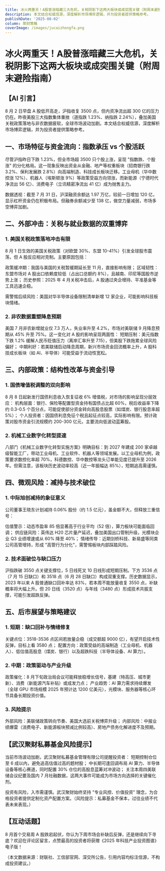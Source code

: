 ```yaml
---
title: 冰火两重天！A股普涨暗藏三大危机，关税阴影下这两大板块或成突围关键（附周末避险指南）
description: 本文结合权威信源，深度解析市场博弈逻辑，并为投资者提供策略参考。
publishDate: '2025-08-02'
column: 聚财策略
coverImage: /images/jucaizhongfa.png
---
```


# 冰火两重天！A股普涨暗藏三大危机，关税阴影下这两大板块或成突围关键（附周末避险指南）

## 【AI 引言】
8 月 2 日早盘 A 股低开高走，沪指收复 3500 点，但内资净流出超 300 亿的压力仍在。昨夜美股三大指数集体重挫（道指跌 1.23%、纳指跌 2.24%），叠加美国关税政策落地与非农数据疲软，全球市场波动加剧。本文结合权威信源，深度解析市场博弈逻辑，并为投资者提供策略参考。

## 一、市场特征与资金流向：指数承压 vs 个股活跃
尽管沪指昨日下跌 1.23%，但全市场超 3500 只个股上涨，呈现 "指数跌、个股涨" 的分化格局。这一现象反映出资金从金融、地产等权重板块（招商银行跌 3.2%、保利发展跌 2.8%）向高端制造、科技成长板块迁移。工业母机（华中数控涨 12%）、机器人（埃斯顿涨 9%）等政策受益方向领涨，而新能源（宁德时代净流出 56 亿）、消费电子（立讯精密净流出 41 亿）成为抛售主力。

数据透视：截至 7 月 31 日，沪深融资余额达 1.97 万亿，较前一日增加 120 亿，显示杠杆资金仍在积极布局。但融券余额减少至 138 亿，做空力量减弱，市场多空博弈加剧。

## 二、外部冲击：关税与就业数据的双重博弈
### 1. 美国关税政策落地冲击有限
8 月 1 日生效的美国关税政策（对欧盟 30%、东盟 10-41%）引发全球股市震荡，但 A 股反应相对克制。主要原因包括：

政策缓冲期：我国与美国的关税暂缓期延长至 11 月，直接影响有限；
区域韧性：东盟市场对 A 股出口依赖度较低（占出口总额约 8%），且越南、印尼等国股市逆势上涨；
历史参照：2025 年 4 月关税冲击后，A 股通过央企增持、平准基金等工具迅速企稳。

需警惕后续风险：美国对华半导体设备限制清单新增 12 家企业，可能影响科技板块情绪。

### 2. 非农数据重塑降息预期
美国 7 月非农新增就业仅 7.3 万人，失业率升至 4.2%，市场对美联储 9 月降息预期从 45% 升至 75%。这一变化对 A 股的影响呈现两面性：
短期压制：美元指数下跌 1.2% 缓解人民币贬值压力（离岸汇率升至 7.15），但美股下跌拖累全球风险偏好；
中期利好：若美联储启动降息周期，新兴市场资金回流概率上升，A 股科技成长板块（如 AI、半导体）可能受益于流动性宽松。

## 三、内部政策：结构性改革与资金引导
### 1. 国债增值税调整的双向影响
8 月 8 日起新发行国债利息收入恢复征收 6% 增值税，对市场的影响呈现分层效应：
机构层面：银行、保险等配置型资金持有国债占比超 60%，税后收益率下降约 0.3-0.5 个百分点，可能促使部分资金转向高股息股票（如煤炭、银行股息率超 5%）；
个人投资者：因国债利息免征个税且起征点较高，实际影响有限。预计政策对股市资金引流规模约 200-300 亿元，主要流向低波动蓝筹股。

### 2. 机械工业数字化转型提速
八部门《机械工业数字化转型实施方案》明确目标：到 2027 年建成 200 家卓越级智能工厂，带动工业母机、工业软件、机器人等领域发展。以工业母机为例，政策要求数控化率超 70%，科德数控、华中数控等龙头订单能见度已提升至 2026 年。但需注意，该板块历史波动率较高（近一年振幅达 85%），短期追高需谨慎。

## 四、微观风险：减持与技术破位
### 1. 中际旭创减持的象征意义
公司董事王晓东计划减持 0.06% 股份（约 1.5 亿元），虽金额不大，但释放三重信号：

估值警示：动态市盈率 85 倍显著高于行业平均（52 倍），算力板块可能面临回调；
供应链风险：英伟达 H20 芯片量产延迟，叠加美国出口管制升级，光模块企业 Q3 业绩增速或从 60% 降至 40%；
情绪传导：近期剑桥科技、新易盛等同类公司高管增持，形成 "高管行为分化"，需警惕板块内部踩踏风险。

### 2. 技术面破位与缺口压力
沪指跌破 3550 点关键支撑位，5 日线死叉 10 日线形成短期压制。下方 3536 点（7 月 15 日缺口）和 3518 点（6 月 28 日缺口）构成双重支撑。历史数据显示，2023 年以来 A 股普通缺口回补率达 83%，若本周不能放量收复 3550 点，补缺概率将大幅上升。但 20 日线（3520 点）与年线（3480 点）形成技术共振支撑，可能引发超跌反弹。

## 五、后市展望与策略建议
### 1. 短期：缺口回补与情绪修复
关键点位：3518-3536 点区间若放量企稳（成交额超 9000 亿），有望开启技术性反弹，目标上看 3580 点；
配置方向：政策受益的高端制造（工业母机、机器人）、低估值高股息（煤炭、银行）以及超跌科技（半导体设备、AI 算力）。

### 2. 中期：政策驱动与产业升级
政策催化：8 月下旬政治局会议可能释放稳增长信号，基建（特高压、城市更新）、消费（新能源汽车补贴）或成发力点；
产业趋势：AI 算力需求持续爆发（全球 GPU 市场规模 2025 年预计达 1200 亿美元），光模块、服务器等核心环节具备长期投资价值。

### 3. 风险提示
外部风险：美联储政策转向节奏、美国大选前关税博弈升级；
内部风险：中报业绩爆雷（消费电子、新能源板块预减比例较高）、房地产债务化解进度不及预期。

## 【武汉聚财私募基金风险提示】
当前市场波动加剧，武汉聚财私募基金管理有限公司提醒投资者：
短期控制仓位至 6 成以内，避免追高估值过高的题材股；
中长期可逢回调布局 AI 算力、半导体设备等核心赛道，同时配置 30% 仓位的高股息蓝筹对冲波动；
关注本周四美联储会议纪要及国内 7 月社融数据，这两大事件可能成为市场方向选择的关键催化剂。

投资有风险，入市需谨慎。武汉聚财始终坚持 "专业风控、价值投资" 理念，为合格投资者提供定制化资产配置方案。（风险提示：私募基金不保本，过往业绩不代表未来表现。）

## 【互动话题】
8 月首个交易周 A 股跌宕起伏，你认为下周市场会补缺后反弹，还是继续向下寻底？欢迎在评论区留言，点赞最高的投资者将获赠《2025 年科技产业投资图谱》电子版！

（本文数据来源：财联社、工信部官网、深交所公告，引用内容均标注信源，不构成投资建议。）